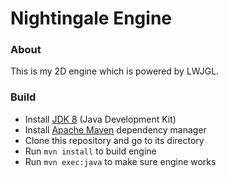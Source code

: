 # Nightingale Engine

### About
This is my 2D engine which is powered by LWJGL.

### Build
- Install [JDK 8](https://oracle.com/technetwork/java/javase/downloads) (Java Development Kit)
- Install [Apache Maven](https://maven.apache.org/install) dependency manager
- Clone this repository and go to its directory
- Run `mvn install` to build engine
- Run `mvn exec:java` to make sure engine works
